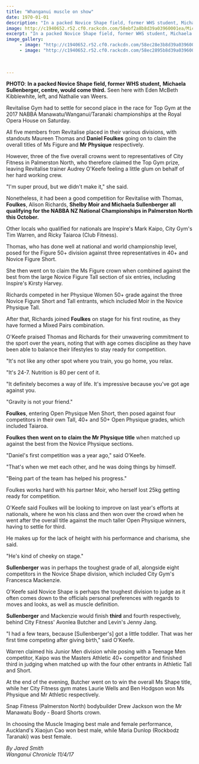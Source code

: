 ```yaml
---
title: "Whanganui muscle on show"
date: 1970-01-01
description: "In a packed Novice Shape field, former WHS student, Michaela Sullenberger, centre, would come 3rd at the 2017 NABBA Manawatu/Wanganui"
image: http://c1940652.r52.cf0.rackcdn.com/58ebf2a8b8d39a03960001ea/Michaela-Sullenberger-3rd-in-bodybuilding-comp-chron-11-April-2017.jpg
excerpt: "In a packed Novice Shape field, former WHS student, Michaela Sullenberger, centre, would come third. Seen here with Eden McBeth Kibblewhite, left, and Nathalie van Weers at the 2017 NABBA Manawatu/Wanganui/Taranaki championships at the Royal Opera House on Saturday."
image_gallery:
     - image: "http://c1940652.r52.cf0.rackcdn.com/58ec28e3b8d39a039600025e/Daniel-Foulkes-1st-body-building-ex-student.jpg"
     - image: "http://c1940652.r52.cf0.rackcdn.com/58ec2895b8d39a039600025c/Body-building-April-2017.jpg"
    
    
    
---
```


<p><span><strong>PHOTO</strong>: <strong>In a packed Novice Shape field, former WHS student,</strong> <strong>Michaela Sullenberger, centre, would come third.</strong> Seen here with Eden McBeth Kibblewhite, left, and Nathalie van Weers.&nbsp;</span></p>
<p>Revitalise Gym had to settle for second place in the race for Top Gym at the 2017 NABBA Manawatu/Wanganui/Taranaki championships at the Royal Opera House on Saturday.</p>
<p>All five members from Revitalise placed in their various divisions, with standouts Maureen Thomas and <strong>Daniel Foulkes</strong> going on to claim the overall titles of Ms Figure and <strong>Mr Physique</strong> respectively.</p>
<p>However, three of the five overall crowns went to representatives of City Fitness in Palmerston North, who therefore claimed the Top Gym prize, leaving Revitalise trainer Audrey O'Keefe feeling a little glum on behalf of her hard working crew.</p>
<p>"I'm super proud, but we didn't make it," she said.</p>
<p>Nonetheless, it had been a good competition for Revitalise with Thomas, <strong>Foulkes</strong>, Alison Richards, <strong>Shelby Moir and Michaela Sullenberger</strong> <strong>all qualifying for the NABBA NZ National Championships in Palmerston North this October.</strong></p>
<p>Other locals who qualified for nationals are Inspire's Mark Kaipo, City Gym's Tim Warren, and Ricky Taiaroa (Club Fitness).</p>
<p>Thomas, who has done well at national and world championship level, posed for the Figure 50+ division against three representatives in 40+ and Novice Figure Short.</p>
<p>She then went on to claim the Ms Figure crown when combined against the best from the large Novice Figure Tall section of six entries, including Inspire's Kirsty Harvey.</p>
<p>Richards competed in her Physique Women 50+ grade against the three Novice Figure Short and Tall entrants, which included Moir in the Novice Physique Tall.</p>
<p>After that, Richards joined <strong>Foulkes</strong> on stage for his first routine, as they have formed a Mixed Pairs combination.</p>
<p>O'Keefe praised Thomas and Richards for their unwavering commitment to the sport over the years, noting that with age comes discipline as they have been able to balance their lifestyles to stay ready for competition.</p>
<p>"It's not like any other spot where you train, you go home, you relax.</p>
<p>"It's 24-7. Nutrition is 80 per cent of it.</p>
<p>"It definitely becomes a way of life. It's impressive because you've got age against you.</p>
<p>"Gravity is not your friend."</p>
<p><strong>Foulkes</strong>, entering Open Physique Men Short, then posed against four competitors in their own Tall, 40+ and 50+ Open Physique grades, which included Taiaroa.</p>
<p><strong>Foulkes</strong>&nbsp;<strong>then</strong> <strong>went on to claim the Mr Physique title</strong> when matched up against the best from the Novice Physique sections.</p>
<p>"Daniel's first competition was a year ago," said O'Keefe.</p>
<p>"That's when we met each other, and he was doing things by himself.</p>
<p>"Being part of the team has helped his progress."</p>
<p>Foulkes works hard with his partner Moir, who herself lost 25kg getting ready for competition.</p>
<p>O'Keefe said Foulkes will be looking to improve on last year's efforts at nationals, where he won his class and then won over the crowd when he went after the overall title against the much taller Open Physique winners, having to settle for third.</p>
<p>He makes up for the lack of height with his performance and charisma, she said.</p>
<p>"He's kind of cheeky on stage."&nbsp;</p>
<p><strong>Sullenberger</strong> was in perhaps the toughest grade of all, alongside eight competitors in the Novice Shape division, which included City Gym's Francesca Mackenzie.</p>
<p>O'Keefe said Novice Shape is perhaps the toughest division to judge as it often comes down to the officials personal preferences with regards to moves and looks, as well as muscle definition.</p>
<p><strong>Sullenberger</strong> and Mackenzie would finish <strong>third</strong> and fourth respectively, behind City Fitness' Avonlea Butcher and Levin's Jenny Jang.</p>
<p>"I had a few tears, because [Sullenberger's] got a little toddler. That was her first time competing after giving birth," said O'Keefe.</p>
<p>Warren claimed his Junior Men division while posing with a Teenage Men competitor, Kaipo was the Masters Athletic 40+ competitor and finished third in judging when matched up with the four other entrants in Athletic Tall and Short.&nbsp;</p>
<p>At the end of the evening, Butcher went on to win the overall Ms Shape title, while her City Fitness gym mates Laurie Wells and Ben Hodgson won Ms Physique and Mr Athletic respectively.</p>
<p>Snap Fitness (Palmerston North) bodybuilder Drew Jackson won the Mr Manawatu Body - Board Shorts crown.</p>
<p>In choosing the Muscle Imaging best male and female performance, Auckland's Xiaojun Cao won best male, while Maria Dunlop (Rockbodz Taranaki) was best female.</p>
<p class="clear syndicator"><em>By Jared Smith<br /></em><em>Wanganui Chronicle 11/4/17&nbsp;</em></p>

